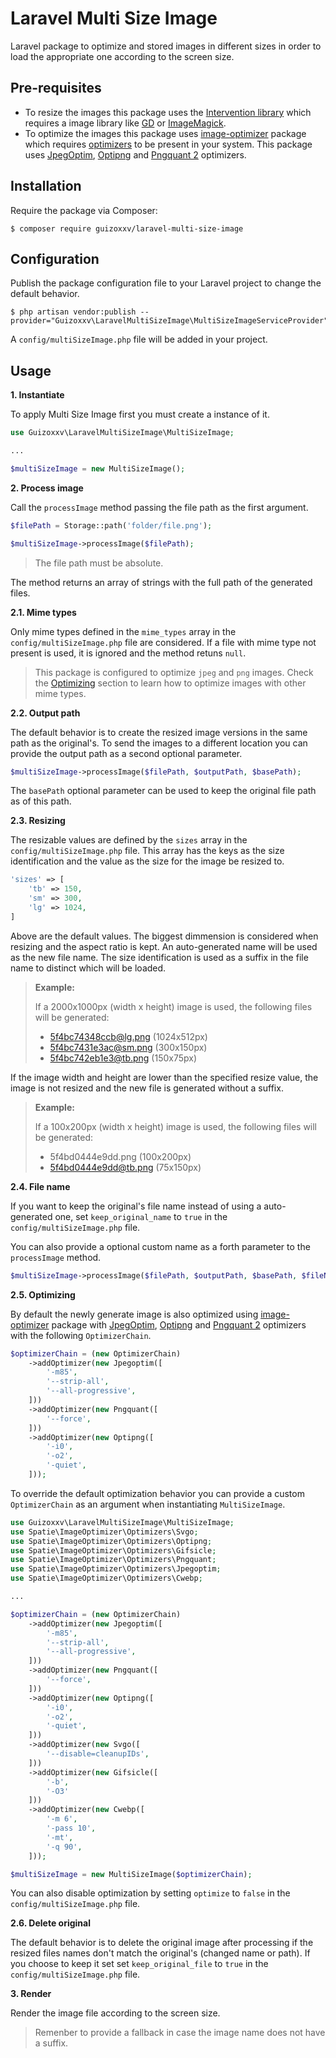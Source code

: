 # Laravel Multi Size Image

Laravel package to optimize and stored images in different sizes in order to load the appropriate one according to the screen size.

## Pre-requisites
* To resize the images this package uses the [Intervention library](http://image.intervention.io/) which requires a image library like [GD](https://www.php.net/manual/en/book.image.php) or [ImageMagick](https://www.php.net/manual/en/book.imagick.php).
* To optimize the images this package uses [image-optimizer](https://github.com/spatie/image-optimizer) package which requires [optimizers](https://github.com/spatie/image-optimizer#optimization-tools) to be present in your system. This package uses [JpegOptim](http://freshmeat.sourceforge.net/projects/jpegoptim), [Optipng](http://optipng.sourceforge.net/) and [Pngquant 2](https://pngquant.org/) optimizers.

## Installation
Require the package via Composer:

```
$ composer require guizoxxv/laravel-multi-size-image
```

## Configuration
Publish the package configuration file to your Laravel project to change the default behavior.

```
$ php artisan vendor:publish --provider="Guizoxxv\LaravelMultiSizeImage\MultiSizeImageServiceProvider"
```

A `config/multiSizeImage.php` file will be added in your project.

## Usage

**1. Instantiate**

To apply Multi Size Image first you must create a instance of it.

```php
use Guizoxxv\LaravelMultiSizeImage\MultiSizeImage;

...

$multiSizeImage = new MultiSizeImage();
```

**2. Process image**

Call the `processImage` method passing the file path as the first argument.

```php
$filePath = Storage::path('folder/file.png');

$multiSizeImage->processImage($filePath);
```

> The file path must be absolute.

The method returns an array of strings with the full path of the generated files.

**2.1. Mime types**

Only mime types defined in the `mime_types` array in the `config/multiSizeImage.php` file are considered. If a file with mime type not present is used, it is ignored and the method retuns `null`.

> This package is configured to optimize `jpeg` and `png` images. Check the [Optimizing](#optimizing) section to learn how to optimize images with other mime types.

**2.2. Output path**

The default behavior is to create the resized image versions in the same path as the original's. To send the images to a different location you can provide the output path as a second optional parameter.

```php
$multiSizeImage->processImage($filePath, $outputPath, $basePath);
```

The `basePath` optional parameter can be used to keep the original file path as of this path.

**2.3. Resizing**

The resizable values are defined by the `sizes` array in the `config/multiSizeImage.php` file. This array has the keys as the size identification and the value as the size for the image be resized to.

```php
'sizes' => [
    'tb' => 150,
    'sm' => 300,
    'lg' => 1024,
]
```

Above are the default values. The biggest dimmension is considered when resizing and the aspect ratio is kept. An auto-generated name will be used as the new file name. The size identification is used as a suffix in the file name to distinct which will be loaded.


> **Example:**
>
> If a 2000x1000px (width x height) image is used, the following files will be generated:
> * 5f4bc74348ccb@lg.png (1024x512px)
> * 5f4bc7431e3ac@sm.png (300x150px)
> * 5f4bc742eb1e3@tb.png (150x75px)
>

If the image width and height are lower than the specified resize value, the image is not resized and the new file is generated without a suffix.

> **Example:**
>
> If a 100x200px (width x height) image is used, the following files will be generated:
> * 5f4bd0444e9dd.png (100x200px)
> * 5f4bd0444e9dd@tb.png (75x150px)

**2.4. File name**

If you want to keep the original's file name instead of using a auto-generated one, set `keep_original_name` to `true` in the `config/multiSizeImage.php` file.

You can also provide a optional custom name as a forth parameter to the `processImage` method.

```php
$multiSizeImage->processImage($filePath, $outputPath, $basePath, $fileName);
```

**2.5. Optimizing**

By default the newly generate image is also optimized using [image-optimizer](https://github.com/spatie/image-optimizer) package with [JpegOptim](http://freshmeat.sourceforge.net/projects/jpegoptim), [Optipng](http://optipng.sourceforge.net/) and [Pngquant 2](https://pngquant.org/) optimizers with the following `OptimizerChain`.

```php
$optimizerChain = (new OptimizerChain)
    ->addOptimizer(new Jpegoptim([
        '-m85',
        '--strip-all',
        '--all-progressive',
    ]))
    ->addOptimizer(new Pngquant([
        '--force',
    ]))
    ->addOptimizer(new Optipng([
        '-i0',
        '-o2',
        '-quiet',
    ]));
```

To override the default optimization behavior you can provide a custom `OptimizerChain` as an argument when instantiating `MultiSizeImage`.

```php
use Guizoxxv\LaravelMultiSizeImage\MultiSizeImage;
use Spatie\ImageOptimizer\Optimizers\Svgo;
use Spatie\ImageOptimizer\Optimizers\Optipng;
use Spatie\ImageOptimizer\Optimizers\Gifsicle;
use Spatie\ImageOptimizer\Optimizers\Pngquant;
use Spatie\ImageOptimizer\Optimizers\Jpegoptim;
use Spatie\ImageOptimizer\Optimizers\Cwebp;

...

$optimizerChain = (new OptimizerChain)
    ->addOptimizer(new Jpegoptim([
        '-m85',
        '--strip-all',
        '--all-progressive',
    ]))
    ->addOptimizer(new Pngquant([
        '--force',
    ]))
    ->addOptimizer(new Optipng([
        '-i0',
        '-o2',
        '-quiet',
    ]))
    ->addOptimizer(new Svgo([
        '--disable=cleanupIDs',
    ]))
    ->addOptimizer(new Gifsicle([
        '-b',
        '-O3'
    ]))
    ->addOptimizer(new Cwebp([
        '-m 6',
        '-pass 10',
        '-mt',
        '-q 90',
    ]));

$multiSizeImage = new MultiSizeImage($optimizerChain);
```

You can also disable optimization by setting `optimize` to `false` in the `config/multiSizeImage.php` file.

**2.6. Delete original**

The default behavior is to delete the original image after processing if the resized files names don't match the original's (changed name or path). If you choose to keep it set set `keep_original_file` to `true` in the `config/multiSizeImage.php` file.

**3. Render**

Render the image file according to the screen size.

> Remenber to provide a fallback in case the image name does not have a suffix.